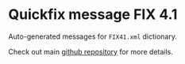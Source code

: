 # Quickfix message FIX 4.1

Auto-generated messages for `FIX41.xml` dictionary.

Check out main [github repository](https://github.com/arthurlm/quickfix-rs/) for more details.

